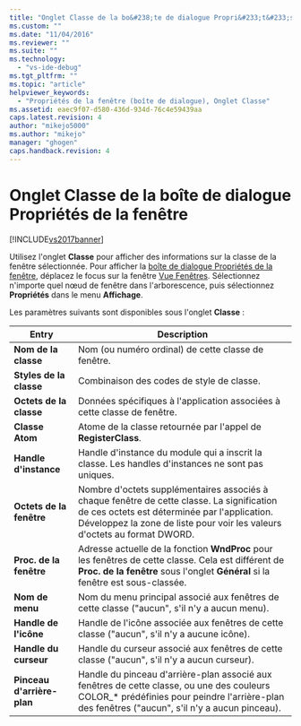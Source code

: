 ```yaml
---
title: "Onglet Classe de la bo&#238;te de dialogue Propri&#233;t&#233;s de la fen&#234;tre | Microsoft Docs"
ms.custom: ""
ms.date: "11/04/2016"
ms.reviewer: ""
ms.suite: ""
ms.technology: 
  - "vs-ide-debug"
ms.tgt_pltfrm: ""
ms.topic: "article"
helpviewer_keywords: 
  - "Propriétés de la fenêtre (boîte de dialogue), Onglet Classe"
ms.assetid: eaec9f07-d580-436d-934d-76c4e59439aa
caps.latest.revision: 4
author: "mikejo5000"
ms.author: "mikejo"
manager: "ghogen"
caps.handback.revision: 4
---
```

# Onglet Classe de la bo&#238;te de dialogue Propri&#233;t&#233;s de la fen&#234;tre
[!INCLUDE[vs2017banner](../code-quality/includes/vs2017banner.md)]

Utilisez l'onglet **Classe** pour afficher des informations sur la classe de la fenêtre sélectionnée.  Pour afficher la [boîte de dialogue Propriétés de la fenêtre](../debugger/window-properties-dialog-box.md), déplacez le focus sur la fenêtre [Vue Fenêtres](../debugger/windows-view.md).  Sélectionnez n'importe quel nœud de fenêtre dans l'arborescence, puis sélectionnez **Propriétés** dans le menu **Affichage**.  
  
 Les paramètres suivants sont disponibles sous l'onglet **Classe** :  
  
|Entry|Description|  
|-----------|-----------------|  
|**Nom de la classe**|Nom \(ou numéro ordinal\) de cette classe de fenêtre.|  
|**Styles de la classe**|Combinaison des codes de style de classe.|  
|**Octets de la classe**|Données spécifiques à l'application associées à cette classe de fenêtre.|  
|**Classe Atom**|Atome de la classe retournée par l'appel de **RegisterClass**.|  
|**Handle d'instance**|Handle d'instance du module qui a inscrit la classe.  Les handles d'instances ne sont pas uniques.|  
|**Octets de la fenêtre**|Nombre d'octets supplémentaires associés à chaque fenêtre de cette classe.  La signification de ces octets est déterminée par l'application.  Développez la zone de liste pour voir les valeurs d'octets au format DWORD.|  
|**Proc. de la fenêtre**|Adresse actuelle de la fonction **WndProc** pour les fenêtres de cette classe.  Cela est différent de **Proc. de la fenêtre** sous l'onglet **Général** si la fenêtre est sous\-classée.|  
|**Nom de menu**|Nom du menu principal associé aux fenêtres de cette classe \("aucun", s'il n'y a aucun menu\).|  
|**Handle de l'icône**|Handle de l'icône associée aux fenêtres de cette classe \("aucun", s'il n'y a aucune icône\).|  
|**Handle du curseur**|Handle du curseur associé aux fenêtres de cette classe \("aucun", s'il n'y a aucun curseur\).|  
|**Pinceau d'arrière\-plan**|Handle du pinceau d'arrière\-plan associé aux fenêtres de cette classe, ou une des couleurs COLOR\_\* prédéfinies pour peindre l'arrière\-plan des fenêtres \("aucun", s'il n'y a aucun pinceau\).|